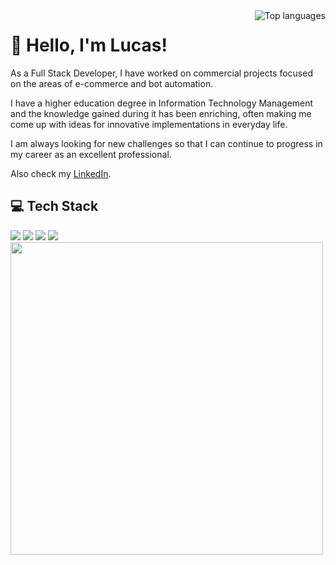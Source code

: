 <img src="https://github-readme-stats.vercel.app/api/top-langs/?username=lucasoliveirabr&layout=compact&theme=dark&size_weight=0.5&count_weight=0.5" alt="Top languages" align="right">

# 👋 Hello, I'm Lucas!

As a Full Stack Developer, I have worked on commercial projects focused on the areas of e-commerce and bot automation.

I have a higher education degree in Information Technology Management and the knowledge gained during it has been enriching, often making me come up with ideas for innovative implementations in everyday life.

I am always looking for new challenges so that I can continue to progress in my career as an excellent professional.

Also check my [LinkedIn](https://www.linkedin.com/in/lucas-oliveira-br/).

## 💻 Tech Stack

<img src="https://skillicons.dev/icons?i=java,js,ts">
<img src="https://skillicons.dev/icons?i=spring,nodejs,nestjs,react,vite,next,tailwind">
<img src="https://skillicons.dev/icons?i=mysql,postgres,mongodb,prisma">
<img src="https://skillicons.dev/icons?i=git,androidstudio,postman,linux,docker">

<img src= "https://64.media.tumblr.com/2c551700bc0501aaca64fc6316abe140/a15a1cf8a4616f2a-ca/s640x960/2bd714f3d123bd4b2030bdf9a0f24ee8e55d3d99.gifv" width="500px" align="center">

